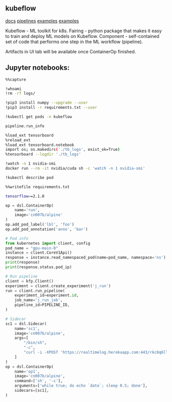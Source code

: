 kubeflow
-

[docs](https://www.kubeflow.org/docs/)
[pipelines](https://www.kubeflow.org/docs/pipelines/sdk/sdk-overview/)
[examples](https://github.com/kubeflow/pipelines/)
[examples](https://github.com/kubeflow/examples)

Kubeflow - ML toolkit for k8s.
Fairing - python package that makes it easy to train and deploy ML models on Kubeflow.
Component - self-contained set of code that performs one step in the ML workflow (pipeline).

Artifacts in UI tab will be available once ContainerOp finished.

## Jupyter notebooks:

````sh
%%capture

!whoami
!rm -rf logs/

!pip3 install numpy --upgrade --user
!pip3 install -r requirements.txt --user

!kubectl get pods -n kubeflow

pipeline.run_info

%load_ext tensorboard
%reload_ext
%load_ext tensorboard.notebook
import os; os.makedirs('./tb_logs', exist_ok=True)
%tensorboard --logdir './tb_logs'

!watch -n 1 nvidia-smi
docker run --rm -it nvidia/cuda sh -c 'watch -n 1 nvidia-smi'

!kubectl describe pod
````

````sh
%%writefile requirements.txt

tensorflow==2.1.0
````

````py
op = dsl.ContainerOp(
    name='run',
    image='cn007b/alpine'
)
op.add_pod_label('lbl', 'foo')
op.add_pod_annotation('anno', 'bar')

# Pod info
from kubernetes import client, config
pod_name = "gpu-main-0"
instance = client.CoreV1Api()
response = instance.read_namespaced_pod(name=pod_name, namespace='ns')
print(response)
print(response.status.pod_ip)

# Run pipeline
client = kfp.Client()
experiment = client.create_experiment('j_run')
run = client.run_pipeline(
    experiment_id=experiment.id,
    job_name='j_run_job',
    pipeline_id=PIPELINE_ID,
)

# Sidecar
sc1 = dsl.Sidecar(
    name='sc1',
    image='cn007b/alpine',
    args=[
        "/bin/sh",
        "-c",
        "curl -i -XPOST 'https://realtimelog.herokuapp.com:443/rkc8q6llprn' -H 'Content-Type: application/json' -d '{\"status\": \"204\"}'",
    ]
)
op = dsl.ContainerOp(
    name='op1',
    image='cn007b/alpine',
    command=['sh', '-c'],
    arguments=['while true; do echo `date`; sleep 0.5; done'],
    sidecars=[sc1],
)
````
